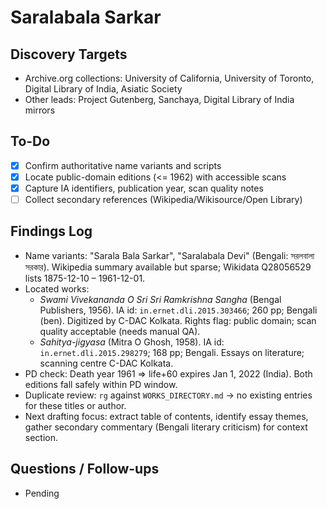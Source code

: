 # Saralabala Sarkar

## Discovery Targets
- Archive.org collections: University of California, University of Toronto, Digital Library of India, Asiatic Society
- Other leads: Project Gutenberg, Sanchaya, Digital Library of India mirrors

## To-Do
- [x] Confirm authoritative name variants and scripts
- [x] Locate public-domain editions (<= 1962) with accessible scans
- [x] Capture IA identifiers, publication year, scan quality notes
- [ ] Collect secondary references (Wikipedia/Wikisource/Open Library)

## Findings Log
- Name variants: "Sarala Bala Sarkar", "Saralabala Devi" (Bengali: সরলবালা সরকার). Wikipedia summary available but sparse; Wikidata Q28056529 lists 1875-12-10 – 1961-12-01.
- Located works:
  - *Swami Vivekananda O Sri Sri Ramkrishna Sangha* (Bengal Publishers, 1956). IA id: `in.ernet.dli.2015.303466`; 260 pp; Bengali (ben). Digitized by C-DAC Kolkata. Rights flag: public domain; scan quality acceptable (needs manual QA).
  - *Sahitya-jigyasa* (Mitra O Ghosh, 1958). IA id: `in.ernet.dli.2015.298279`; 168 pp; Bengali. Essays on literature; scanning centre C-DAC Kolkata.
- PD check: Death year 1961 ⇒ life+60 expires Jan 1, 2022 (India). Both editions fall safely within PD window.
- Duplicate review: `rg` against `WORKS_DIRECTORY.md` → no existing entries for these titles or author.
- Next drafting focus: extract table of contents, identify essay themes, gather secondary commentary (Bengali literary criticism) for context section.

## Questions / Follow-ups
- Pending
